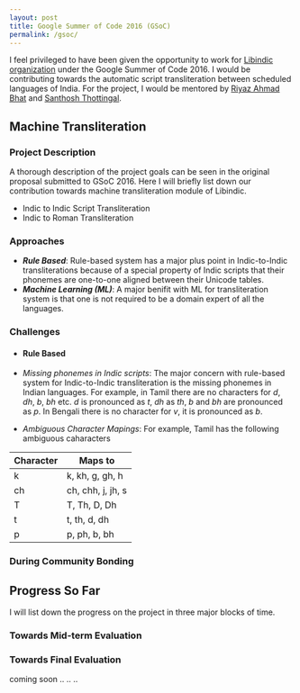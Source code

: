 ```yaml
---
layout: post
title: Google Summer of Code 2016 (GSoC)
permalink: /gsoc/
---
```


I feel privileged to have been given the opportunity to work for [Libindic organization](https://github.com/libindic) under the Google Summer of Code 2016. I would be contributing towards the automatic script transliteration between scheduled languages of India. For the project, I would be mentored by [Riyaz Ahmad Bhat](https://researchweb.iiit.ac.in/~riyaz.bhat/) and [Santhosh Thottingal](http://thottingal.in).

## Machine Transliteration

### Project Description
A thorough description of the project goals can be seen in the original proposal submitted to GSoC 2016. Here I will briefly list down our contribution towards machine transliteration module of Libindic.

* Indic to Indic Script Transliteration
* Indic to Roman Transliteration

### Approaches

* ***Rule Based***: Rule-based system has a major plus point in Indic-to-Indic transliterations because of a special property of Indic scripts that their phonemes are one-to-one aligned between their Unicode tables.
* ***Machine Learning (ML)***: A major benifit with ML for transliteration system is that one is not required to be a domain expert of all the languages.

### Challenges
* #### Rule Based

 * *Missing phonemes in Indic scripts*: The major concern with rule-based system for Indic-to-Indic transliteration is the missing phonemes in Indian languages. For example, in Tamil there are no characters for *d*, *dh*, *b*, *bh* etc. *d* is pronounced as *t*, *dh* as *th*, *b* and *bh* are pronounced as *p*. In Bengali there is no character for *v*, it is pronounced as *b*.
 * *Ambiguous Character Mapings*: For example, Tamil has the following ambiguous caharacters

|Character  | Maps to          | 
|---------- | -----------------|
|k          | k, kh, g, gh, h  |
|ch         | ch, chh, j, jh, s|
|T          | T, Th, D, Dh     |
|t          | t, th, d, dh     |
|p          | p, ph, b, bh     |

### During Community Bonding

## Progress So Far
I will list down the progress on the project in three major blocks of time.

### Towards  Mid-term Evaluation

### Towards Final Evaluation
coming soon .. .. ..
